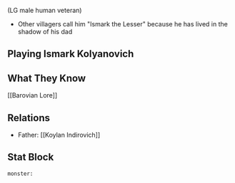 (LG male human veteran)
- Other villagers call him "Ismark the Lesser" because he has lived in the shadow of his dad
## Playing Ismark Kolyanovich
## What They Know
[[Barovian Lore]]
## Relations
- Father: [[Koylan Indirovich]]
## Stat Block

```statblock
monster:
```
